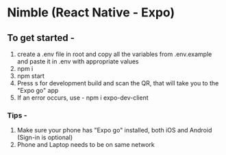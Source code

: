 # Nimble (React Native - Expo)

## To get started -

1. create a .env file in root and copy all the variables from .env.example and paste it in .env with appropriate values
2. npm i
3. npm start
4. Press s for development build and scan the QR, that will take you to the "Expo go" app
5. If an error occurs, use - npm i expo-dev-client

### Tips -

1. Make sure your phone has "Expo go" installed, both iOS and Android (Sign-in is optional)
2. Phone and Laptop needs to be on same network
